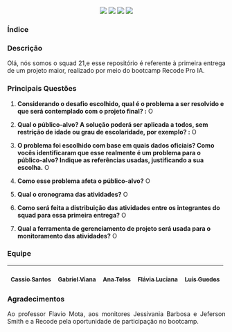 <p align="center">
<img src=https://recodeproai.recode.org.br/pluginfile.php/1/theme_remui/logo/1736249600/RECODE%20PRO%20AI%20%281%29%20%281%29.png>
<img src="https://img.shields.io/badge/HTML5-E34F26?style=for-the-badge&logo=html5&logoColor=white" />  
<img src="https://img.shields.io/badge/CSS3-1572B6?style=for-the-badge&logo=css3&logoColor=white" />
<img src="https://img.shields.io/badge/Bootstrap-563D7C?style=for-the-badge&logo=bootstrap&logoColor=white" />
</p>

### Índice

### Descrição

<p align="justify">
 Olá, nós somos o squad 21,e esse repositório é referente à primeira entrega de um projeto maior, realizado por meio do bootcamp Recode Pro IA.
</p>

### Principais Questões

1. **Considerando o desafio escolhido, qual é o problema a ser resolvido e que será contemplado com o projeto final?  :** O 

2. **Qual o público-alvo? A solução poderá ser aplicada a todos, sem restrição de idade ou grau de escolaridade, por exemplo?  :** O 

3. **O problema foi escolhido com base em quais dados oficiais? Como vocês identificaram que esse realmente é um problema para o público-alvo? Indique as referências usadas, justificando a sua escolha.** O 

4. **Como esse problema afeta o público-alvo?** O 

5. **Qual o cronograma das atividades?** O 

6. **Como será feita a distribuição das atividades entre os integrantes do squad para essa primeira entrega?** O 

7. **Qual a ferramenta de gerenciamento de projeto será usada para o monitoramento das atividades?** O 

### Equipe

| [<br><sub>Cassio Santos</sub>](https://github.com/cstokio2) | [<br><sub>Gabriel Viana</sub>](https://github.com/gabrielaraujo123) | [<br><sub>Ana Teles</sub>](https://github.com/anaccteles) | [<br><sub>Flávia Luciana</sub>](https://github.com/FlaviaLuciana) | [<br><sub>Luis Guedes</sub>](https://github.com/luisgued3s) |
| :------------------------------------------------------------------------------------------------------------------------------: | :--------------------------------------------------------------------------------------------------------------------------------------------: | :---------------------------------------------------------------------------------------------------------------------------------------: | :----------------------------------------------------------------------------------------------------------------------------------------------: | :------------------------------------------------------------------------------------------------------------------------------------: |


### Agradecimentos

<p align="justify">
Ao professor Flavio Mota, aos monitores Jessivania Barbosa e Jeferson Smith e a Recode pela oportunidade de participação no bootcamp.
</p>